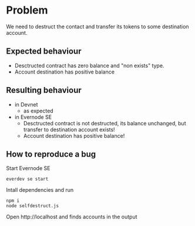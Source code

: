# Problem

We need to destruct the contact and transfer its tokens to some destination account.

## Expected behaviour

-   Desctructed contract has zero balance and "non exists" type.
-   Account destination has positive balance

## Resulting behaviour

-   in Devnet
    -   as expected
-   in Evernode SE
    -   Desctructed contract is not destructed, its balance unchanged, but transfer to destination account exists!
    -   Account destination has positive balance!

## How to reproduce a bug

Start Evernode SE

```
everdev se start
```

Intall dependencies and run

```
npm i
node selfdestruct.js
```

Open http://localhost and finds accounts in the output

